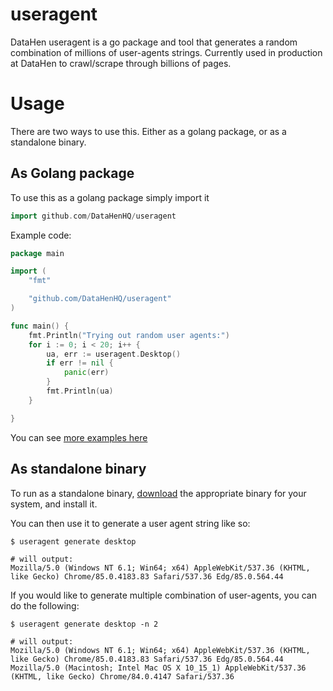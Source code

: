 # useragent
DataHen useragent is a go package and tool that generates a random combination of millions of user-agents strings. Currently used in production at DataHen to crawl/scrape through billions of pages.

# Usage

There are two ways to use this. Either as a golang package, or as a standalone binary.

## As Golang package

To use this as a golang package simply import it

```go
import github.com/DataHenHQ/useragent
```

Example code:

```go
package main

import (
	"fmt"

	"github.com/DataHenHQ/useragent"
)

func main() {
	fmt.Println("Trying out random user agents:")
	for i := 0; i < 20; i++ {
		ua, err := useragent.Desktop()
		if err != nil {
			panic(err)
		}
		fmt.Println(ua)
	}

}
```
You can see [more examples here](/examples)

## As standalone binary
To run as a standalone binary, [download](/releases) the appropriate binary for your system, and install it.

You can then use it to generate a user agent string like so:

```shell
$ useragent generate desktop                                                    

# will output:
Mozilla/5.0 (Windows NT 6.1; Win64; x64) AppleWebKit/537.36 (KHTML, like Gecko) Chrome/85.0.4183.83 Safari/537.36 Edg/85.0.564.44
```

If you would like to generate multiple combination of user-agents, you can do the following:

```shell
$ useragent generate desktop -n 2                                                    

# will output:
Mozilla/5.0 (Windows NT 6.1; Win64; x64) AppleWebKit/537.36 (KHTML, like Gecko) Chrome/85.0.4183.83 Safari/537.36 Edg/85.0.564.44
Mozilla/5.0 (Macintosh; Intel Mac OS X 10_15_1) AppleWebKit/537.36 (KHTML, like Gecko) Chrome/84.0.4147 Safari/537.36
```
